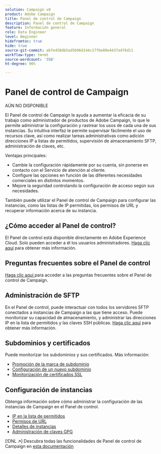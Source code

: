 ```yaml
---
solution: Campaign v8
product: Adobe Campaign
title: Panel de control de Campaign
description: Panel de control de Campaign
feature: Información general
role: Data Engineer
level: Beginner
hidefromtoc: true
hide: true
source-git-commit: ab7e458db5ad5696d144c17f6e89e4437a476d11
workflow-type: tm+mt
source-wordcount: '358'
ht-degree: 96%

---
```


# Panel de control de Campaign

AÚN NO DISPONIBLE

El Panel de control de Campaign le ayuda a aumentar la eficacia de su trabajo como administrador de productos de Adobe Campaign, lo que le permite administrar la configuración y rastrear los usos de cada una de sus instancias. Su intuitiva interfaz le permite supervisar fácilmente el uso de recursos clave, así como realizar tareas administrativas como adición direcciones IP a listas de permitidos, supervisión de almacenamiento SFTP, administración de claves, etc.

Ventajas principales:

* Cambie la configuración rápidamente por su cuenta, sin ponerse en contacto con el Servicio de atención al cliente.
* Configure las opciones en función de las diferentes necesidades comerciales en distintos momentos.
* Mejore la seguridad controlando la configuración de acceso según sus necesidades.

También puede utilizar el Panel de control de Campaign para configurar las instancias, como las listas de IP permitidas, los permisos de URL y recuperar información acerca de su instancia.

## ¿Cómo acceder al Panel de control?

El Panel de control está disponible directamente en Adobe Experience Cloud. Solo pueden acceder a él los usuarios administradores. [Haga clic aquí](https://experienceleague.adobe.com/docs/control-panel/using/discover-control-panel/accessing-control-panel.html?lang=es) para obtener más información.

## Preguntas frecuentes sobre el Panel de control

[Haga clic aquí ](https://experienceleague.adobe.com/docs/control-panel/using/discover-control-panel/key-features.html?lang=es) para acceder a las preguntas frecuentes sobre el Panel de control de Campaign.

## Administración de SFTP

En el Panel de control, puede interactuar con todos los servidores SFTP conectados a instancias de Campaign a las que tiene acceso. Puede monitorizar su capacidad de almacenamiento, y administrar las direcciones IP en la lista de permitidos y las claves SSH públicas. [Haga clic aquí](https://experienceleague.adobe.com/docs/control-panel/using/sftp-management/about-sftp-management.html?lang=es#sftp-management) para obtener más información.

## Subdominios y certificados

Puede monitorizar los subdominios y sus certificados. Más información:
* [Promoción de la marca de subdominio](https://experienceleague.adobe.com/docs/control-panel/using/subdomains-and-certificates/subdomains-branding.html?lang=es)
* [Configuración de un nuevo subdominio](https://experienceleague.adobe.com/docs/control-panel/using/subdomains-and-certificates/setting-up-new-subdomain.html?lang=es)
* [Monitorización de certificados SSL](https://experienceleague.adobe.com/docs/control-panel/using/subdomains-and-certificates/monitoring-ssl-certificates.html?lang=es)

## Configuración de instancias

Obtenga información sobre cómo administrar la configuración de las instancias de Campaign en el Panel de control.
* [IP en la lista de permitidos](https://experienceleague.adobe.com/docs/control-panel/using/instances-settings/ip-allow-listing-instance-access.html?lang=es)
* [Permisos de URL](https://experienceleague.adobe.com/docs/control-panel/using/instances-settings/url-permissions.html?lang=es)
* [Detalles de instancias](https://experienceleague.adobe.com/docs/control-panel/using/instances-settings/instance-details.html?lang=es)
* [Administración de claves GPG](https://experienceleague.adobe.com/docs/control-panel/using/instances-settings/gpg-keys-management.html?lang=es)

[!DNL :arrow_upper_right:] Descubra todas las funcionalidades de Panel de control de Campaign en  [esta documentación](https://experienceleague.adobe.com/docs/control-panel/using/control-panel-home.html?lang=es)
